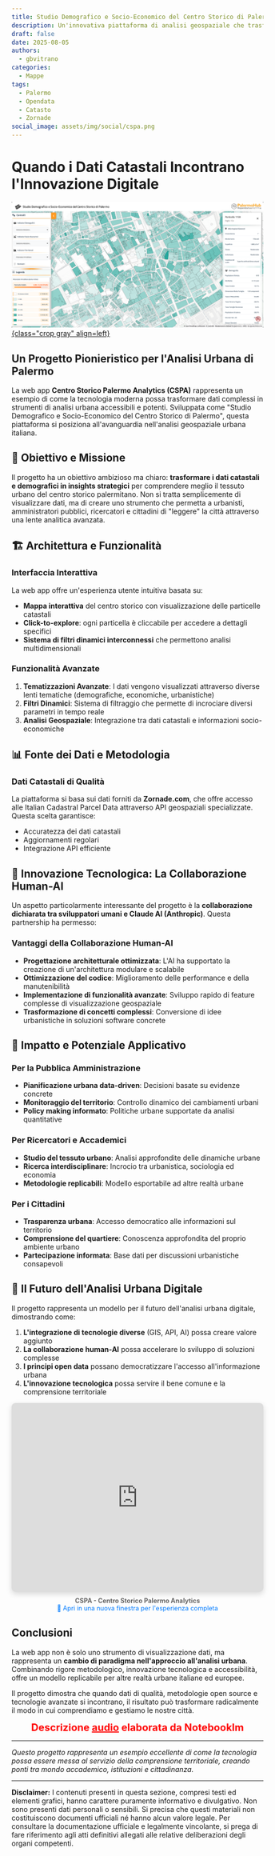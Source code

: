 ```yaml
---
title: Studio Demografico e Socio-Economico del Centro Storico di Palermo
description: Un'innovativa piattaforma di analisi geospaziale che trasforma i dati catastali e demografici in insights strategici per la comprensione del tessuto urbano palermitano.
draft: false
date: 2025-08-05
authors:
  - gbvitrano
categories:
  - Mappe
tags:
  - Palermo
  - Opendata
  - Catasto
  - Zornade
social_image: assets/img/social/cspa.png
---
```

<style>
.md-typeset code { background-color: #fff0;}  
.md-typeset pre>code { background-color: #fff0;}  
</style>

# Quando i Dati Catastali Incontrano l'Innovazione Digitale
[![cspa](cspa.png "Studio Demografico e Socio-Economico del Centro Storico di Palermo" ){class="crop gray" align=left}](index.md)

## Un Progetto Pionieristico per l'Analisi Urbana di Palermo

La web app **Centro Storico Palermo Analytics (CSPA)** rappresenta un esempio di come la tecnologia moderna possa trasformare dati complessi in strumenti di analisi urbana accessibili e potenti. Sviluppata come "Studio Demografico e Socio-Economico del Centro Storico di Palermo",<!-- more -->  questa piattaforma si posiziona all'avanguardia nell'analisi geospaziale urbana italiana. 

## 🎯 Obiettivo e Missione

Il progetto ha un obiettivo ambizioso ma chiaro: **trasformare i dati catastali e demografici in insights strategici** per comprendere meglio il tessuto urbano del centro storico palermitano. Non si tratta semplicemente di visualizzare dati, ma di creare uno strumento che permetta a urbanisti, amministratori pubblici, ricercatori e cittadini di "leggere" la città attraverso una lente analitica avanzata.

## 🏗️ Architettura e Funzionalità

### Interfaccia Interattiva
La web app offre un'esperienza utente intuitiva basata su:
- **Mappa interattiva** del centro storico con visualizzazione delle particelle catastali
- **Click-to-explore**: ogni particella è cliccabile per accedere a dettagli specifici
- **Sistema di filtri dinamici interconnessi** che permettono analisi multidimensionali

### Funzionalità Avanzate
1. **Tematizzazioni Avanzate**: I dati vengono visualizzati attraverso diverse lenti tematiche (demografiche, economiche, urbanistiche)
2. **Filtri Dinamici**: Sistema di filtraggio che permette di incrociare diversi parametri in tempo reale
3. **Analisi Geospaziale**: Integrazione tra dati catastali e informazioni socio-economiche

## 📊 Fonte dei Dati e Metodologia

### Dati Catastali di Qualità
La piattaforma si basa sui dati forniti da **Zornade.com**, che offre accesso alle Italian Cadastral Parcel Data attraverso API geospaziali specializzate. Questa scelta garantisce:
- Accuratezza dei dati catastali
- Aggiornamenti regolari
- Integrazione API efficiente

## 🤖 Innovazione Tecnologica: La Collaborazione Human-AI

Un aspetto particolarmente interessante del progetto è la **collaborazione dichiarata tra sviluppatori umani e Claude AI (Anthropic)**. Questa partnership ha permesso:

### Vantaggi della Collaborazione Human-AI
- **Progettazione architetturale ottimizzata**: L'AI ha supportato la creazione di un'architettura modulare e scalabile
- **Ottimizzazione del codice**: Miglioramento delle performance e della manutenibilità
- **Implementazione di funzionalità avanzate**: Sviluppo rapido di feature complesse di visualizzazione geospaziale
- **Trasformazione di concetti complessi**: Conversione di idee urbanistiche in soluzioni software concrete

## 🌟 Impatto e Potenziale Applicativo

### Per la Pubblica Amministrazione
- **Pianificazione urbana data-driven**: Decisioni basate su evidenze concrete
- **Monitoraggio del territorio**: Controllo dinamico dei cambiamenti urbani
- **Policy making informato**: Politiche urbane supportate da analisi quantitative

### Per Ricercatori e Accademici
- **Studio del tessuto urbano**: Analisi approfondite delle dinamiche urbane
- **Ricerca interdisciplinare**: Incrocio tra urbanistica, sociologia ed economia
- **Metodologie replicabili**: Modello esportabile ad altre realtà urbane

### Per i Cittadini
- **Trasparenza urbana**: Accesso democratico alle informazioni sul territorio
- **Comprensione del quartiere**: Conoscenza approfondita del proprio ambiente urbano
- **Partecipazione informata**: Base dati per discussioni urbanistiche consapevoli

## 🔮 Il Futuro dell'Analisi Urbana Digitale

Il progetto rappresenta un modello per il futuro dell'analisi urbana digitale, dimostrando come:

1. **L'integrazione di tecnologie diverse** (GIS, API, AI) possa creare valore aggiunto
2. **La collaborazione human-AI** possa accelerare lo sviluppo di soluzioni complesse
3. **I principi open data** possano democratizzare l'accesso all'informazione urbana
4. **L'innovazione tecnologica** possa servire il bene comune e la comprensione territoriale

<!-- Iframe responsive per CSPA - Centro Storico Palermo Analytics -->
<div style="position: relative; width: 100%; height: 0; padding-bottom: 75%; overflow: hidden; border-radius: 8px; box-shadow: 0 4px 12px rgba(0,0,0,0.15);">
    <iframe 
        src="https://palermohub.github.io/cspa/" 
        style="position: absolute; top: 0; left: 0; width: 100%; height: 100%; border: none;"
        title="CSPA - Studio Demografico e Socio-Economico del Centro Storico di Palermo"
        loading="lazy"
        allow="geolocation">
    </iframe>
</div>

<!-- Didascalia e link alternativo -->
<p style="margin-top: 10px; font-size: 0.9em; color: #666; text-align: center;">
    <strong>CSPA - Centro Storico Palermo Analytics</strong><br>
    <a href="https://palermohub.github.io/cspa/" target="_blank" rel="noopener noreferrer" style="color: #007bff; text-decoration: none;">
        🔗 Apri in una nuova finestra per l'esperienza completa
    </a>
</p>


## Conclusioni

La web app non è solo uno strumento di visualizzazione dati, ma rappresenta un **cambio di paradigma nell'approccio all'analisi urbana**. Combinando rigore metodologico, innovazione tecnologica e accessibilità, offre un modello replicabile per altre realtà urbane italiane ed europee.

Il progetto dimostra che quando dati di qualità, metodologie open source e tecnologie avanzate si incontrano, il risultato può trasformare radicalmente il modo in cui comprendiamo e gestiamo le nostre città.

<p style="text-align: center;"><span style="color: #ff0000; font-size: 20px;"><strong>Descrizione <a style="color: #ff0000;" title="Descrizione audio elaborata da NotebookLM" href="https://notebooklm.google.com/notebook/74230700-ca60-4341-933d-06e04d544560?artifactId=dc88f0f4-14a8-4584-be9a-2a3a38277b68" target="_blank" rel="noopener">audio</a> elaborata da Notebooklm</strong></span></p>

---

*Questo progetto rappresenta un esempio eccellente di come la tecnologia possa essere messa al servizio della comprensione territoriale, creando ponti tra mondo accademico, istituzioni e cittadinanza.*

---

**Disclaimer:** I contenuti presenti in questa sezione, compresi testi ed elementi grafici, hanno carattere puramente informativo e divulgativo.
Non sono presenti dati personali o sensibili. Si precisa che questi materiali non costituiscono documenti ufficiali né hanno alcun valore legale.
Per consultare la documentazione ufficiale e legalmente vincolante, si prega di fare riferimento agli atti definitivi allegati alle relative deliberazioni degli organi competenti.